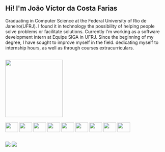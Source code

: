 ## Hi! I'm João Víctor da Costa Farias

<div>
  Graduating in Computer Science at the Federal University of Rio de Janeiro(UFRJ).
  I found it in technology the possibility of helping people solve problems or
  facilitate solutions. Currently I'm working as a software development intern at Equipe SIGA in UFRJ.
  Since the beginning of my degree, I have sought to improve myself in the field.
  dedicating myself to internship hours, as well as through courses
  extracurriculars.
</div>

  ##

<div>
  <div>
    <img height="180em" src="https://github-readme-stats.vercel.app/api/top-langs/?username=jvcostaf&layout=compact&langs_count=7&theme=transparent"/>
  </div>
  <div style="display: inline_block"><br>
    <img align="center" height="30" width="40" src="https://cdn.jsdelivr.net/gh/devicons/devicon/icons/html5/html5-original.svg">
    <img align="center" height="30" width="40" src="https://cdn.jsdelivr.net/gh/devicons/devicon/icons/css3/css3-original.svg">
    <img align="center" height="30" width="40" src="https://cdn.jsdelivr.net/gh/devicons/devicon/icons/javascript/javascript-original.svg">
    <img align="center" height="30" width="40" src="https://cdn.jsdelivr.net/gh/devicons/devicon/icons/typescript/typescript-original.svg">
    <img align="center" height="30" width="40" src="https://cdn.jsdelivr.net/gh/devicons/devicon/icons/java/java-original.svg">
    <img align="center" height="30" width="40" src="https://cdn.jsdelivr.net/gh/devicons/devicon/icons/spring/spring-original.svg">
    <img align="center" height="30" width="40" src="https://cdn.jsdelivr.net/gh/devicons/devicon/icons/python/python-original.svg">
    <img align="center" height="30" width="40" src="https://cdn.jsdelivr.net/gh/devicons/devicon/icons/jenkins/jenkins-original.svg">
    <img align="center" height="30" width="40" src="https://cdn.jsdelivr.net/gh/devicons/devicon/icons/docker/docker-original.svg">
  </div>
</div>

  ##

<div> 
  <a href = "mailto:joaovcosta220@gmail.com"><img src="https://img.shields.io/badge/-Gmail-%23333?style=for-the-badge&logo=gmail&logoColor=white" target="_blank"></a>
  <a href="https://www.linkedin.com/in/jo%C3%A3o-v%C3%ADctor-da-costa-83aa181bb/" target="_blank"><img src="https://img.shields.io/badge/-LinkedIn-%230077B5?style=for-the-badge&logo=linkedin&logoColor=white" target="_blank"></a> 
 
 
</div>
